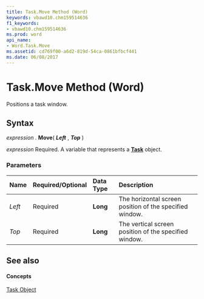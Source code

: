 ```yaml
---
title: Task.Move Method (Word)
keywords: vbawd10.chm159514636
f1_keywords:
- vbawd10.chm159514636
ms.prod: word
api_name:
- Word.Task.Move
ms.assetid: cd769f00-a6d2-819d-54ca-0861bfbcf441
ms.date: 06/08/2017
---
```



# Task.Move Method (Word)

Positions a task window.


## Syntax

 _expression_ . **Move**( **_Left_** , **_Top_** )

 _expression_ Required. A variable that represents a **[Task](Word.Task.md)** object.


### Parameters



|**Name**|**Required/Optional**|**Data Type**|**Description**|
|:-----|:-----|:-----|:-----|
| _Left_|Required| **Long**|The horizontal screen position of the specified window.|
| _Top_|Required| **Long**|The vertical screen position of the specified window.|

## See also


#### Concepts


[Task Object](Word.Task.md)

